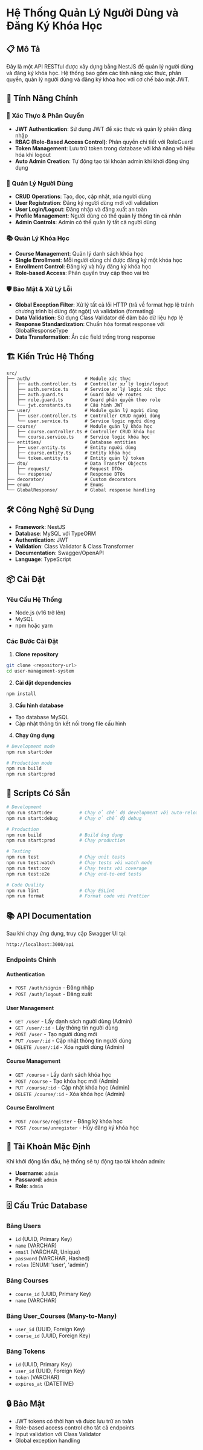 # Hệ Thống Quản Lý Người Dùng và Đăng Ký Khóa Học

## 📋 Mô Tả

Đây là một API RESTful được xây dựng bằng NestJS để quản lý người dùng và đăng ký khóa học. Hệ thống bao gồm các tính năng xác thực, phân quyền, quản lý người dùng và đăng ký khóa học với cơ chế bảo mật JWT.

## 🚀 Tính Năng Chính

### 🔐 Xác Thực & Phân Quyền
- **JWT Authentication**: Sử dụng JWT để xác thực và quản lý phiên đăng nhập
- **RBAC (Role-Based Access Control)**: Phân quyền chi tiết với RoleGuard
- **Token Management**: Lưu trữ token trong database với khả năng vô hiệu hóa khi logout
- **Auto Admin Creation**: Tự động tạo tài khoản admin khi khởi động ứng dụng

### 👥 Quản Lý Người Dùng
- **CRUD Operations**: Tạo, đọc, cập nhật, xóa người dùng
- **User Registration**: Đăng ký người dùng mới với validation
- **User Login/Logout**: Đăng nhập và đăng xuất an toàn
- **Profile Management**: Người dùng có thể quản lý thông tin cá nhân
- **Admin Controls**: Admin có thể quản lý tất cả người dùng

### 📚 Quản Lý Khóa Học
- **Course Management**: Quản lý danh sách khóa học
- **Single Enrollment**: Mỗi người dùng chỉ được đăng ký một khóa học
- **Enrollment Control**: Đăng ký và hủy đăng ký khóa học
- **Role-based Access**: Phân quyền truy cập theo vai trò

### 🛡️ Bảo Mật & Xử Lý Lỗi
- **Global Exception Filter**: Xử lý tất cả lỗi HTTP (trả về format hợp lệ tránh chương trình bị dừng đột ngột) và validation (formating)
- **Data Validation**: Sử dụng Class Validator để đảm bảo dữ liệu hợp lệ
- **Response Standardization**: Chuẩn hóa format response với GlobalResponseType
- **Data Transformation**: Ẩn các field trống trong response

## 🏗️ Kiến Trúc Hệ Thống

```
src/
├── auth/                    # Module xác thực
│   ├── auth.controller.ts   # Controller xử lý login/logout
│   ├── auth.service.ts      # Service xử lý logic xác thực
│   ├── auth.guard.ts        # Guard bảo vệ routes
│   ├── role.guard.ts        # Guard phân quyền theo role
│   └── jwt.constants.ts     # Cấu hình JWT
├── user/                    # Module quản lý người dùng
│   ├── user.controller.ts   # Controller CRUD người dùng
│   └── user.service.ts      # Service logic người dùng
├── course/                  # Module quản lý khóa học
│   ├── course.controller.ts # Controller CRUD khóa học
│   └── course.service.ts    # Service logic khóa học
├── entities/                # Database entities
│   ├── user.entity.ts       # Entity người dùng
│   ├── course.entity.ts     # Entity khóa học
│   └── token.entity.ts      # Entity quản lý token
├── dto/                     # Data Transfer Objects
│   ├── request/             # Request DTOs
│   └── response/            # Response DTOs
├── decorator/               # Custom decorators
├── enum/                    # Enums
└── GlobalResponse/          # Global response handling
```

## 🛠️ Công Nghệ Sử Dụng

- **Framework**: NestJS
- **Database**: MySQL với TypeORM
- **Authentication**: JWT
- **Validation**: Class Validator & Class Transformer
- **Documentation**: Swagger/OpenAPI
- **Language**: TypeScript

## 📦 Cài Đặt

### Yêu Cầu Hệ Thống
- Node.js (v16 trở lên)
- MySQL
- npm hoặc yarn

### Các Bước Cài Đặt

1. **Clone repository**
```bash
git clone <repository-url>
cd user-management-system
```

2. **Cài đặt dependencies**
```bash
npm install
```

3. **Cấu hình database**
- Tạo database MySQL
- Cập nhật thông tin kết nối trong file cấu hình
4. **Chạy ứng dụng**
```bash
# Development mode
npm run start:dev

# Production mode
npm run build
npm run start:prod
```

## 🔧 Scripts Có Sẵn

```bash
# Development
npm run start:dev          # Chạy ở chế độ development với auto-reload
npm run start:debug        # Chạy ở chế độ debug

# Production
npm run build              # Build ứng dụng
npm run start:prod         # Chạy production

# Testing
npm run test               # Chạy unit tests
npm run test:watch         # Chạy tests với watch mode
npm run test:cov           # Chạy tests với coverage
npm run test:e2e           # Chạy end-to-end tests

# Code Quality
npm run lint               # Chạy ESLint
npm run format             # Format code với Prettier
```

## 📚 API Documentation

Sau khi chạy ứng dụng, truy cập Swagger UI tại:
```
http://localhost:3000/api
```

### Endpoints Chính

#### Authentication
- `POST /auth/signin` - Đăng nhập
- `POST /auth/logout` - Đăng xuất

#### User Management
- `GET /user` - Lấy danh sách người dùng (Admin)
- `GET /user/:id` - Lấy thông tin người dùng
- `POST /user` - Tạo người dùng mới
- `PUT /user/:id` - Cập nhật thông tin người dùng
- `DELETE /user/:id` - Xóa người dùng (Admin)

#### Course Management
- `GET /course` - Lấy danh sách khóa học
- `POST /course` - Tạo khóa học mới (Admin)
- `PUT /course/:id` - Cập nhật khóa học (Admin)
- `DELETE /course/:id` - Xóa khóa học (Admin)

#### Course Enrollment
- `POST /course/register` - Đăng ký khóa học
- `POST /course/unregister` - Hủy đăng ký khóa học

## 🔑 Tài Khoản Mặc Định

Khi khởi động lần đầu, hệ thống sẽ tự động tạo tài khoản admin:

- **Username**: `admin`
- **Password**: `admin`
- **Role**: `admin`

## 🗄️ Cấu Trúc Database

### Bảng Users
- `id` (UUID, Primary Key)
- `name` (VARCHAR)
- `email` (VARCHAR, Unique)
- `password` (VARCHAR, Hashed)
- `roles` (ENUM: 'user', 'admin')

### Bảng Courses
- `course_id` (UUID, Primary Key)
- `name` (VARCHAR)

### Bảng User_Courses (Many-to-Many)
- `user_id` (UUID, Foreign Key)
- `course_id` (UUID, Foreign Key)

### Bảng Tokens
- `id` (UUID, Primary Key)
- `user_id` (UUID, Foreign Key)
- `token` (VARCHAR)
- `expires_at` (DATETIME)

## 🔒 Bảo Mật
- JWT tokens có thời hạn và được lưu trữ an toàn
- Role-based access control cho tất cả endpoints
- Input validation với Class Validator
- Global exception handling
